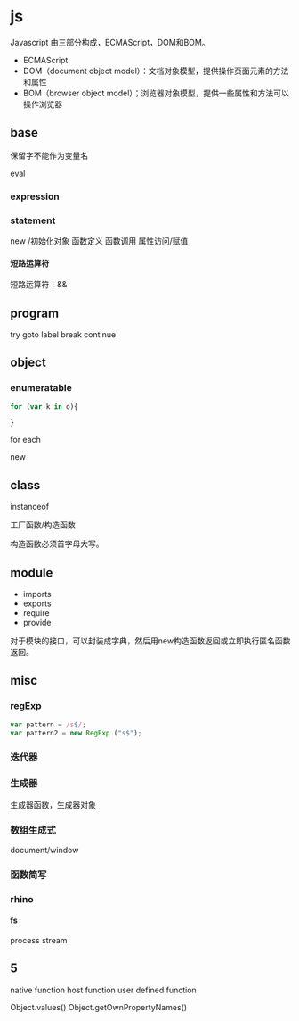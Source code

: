 # js



Javascript 由三部分构成，ECMAScript，DOM和BOM。
- ECMAScript
- DOM（document object model）：文档对象模型，提供操作页面元素的方法和属性
- BOM（browser object model）；浏览器对象模型，提供一些属性和方法可以操作浏览器

## base

保留字不能作为变量名

eval


### expression

### statement
new /初始化对象
函数定义
函数调用
属性访问/赋值

#### 短路运算符
短路运算符：&&


## program

try
goto
label
break
continue

## object

### enumeratable

``` js
for (var k in o){

}
```

for each

new



## class

instanceof 

工厂函数/构造函数

构造函数必须首字母大写。


## module
* imports
* exports
* require
* provide

对于模块的接口，可以封装成字典，然后用new构造函数返回或立即执行匿名函数返回。

##  misc


### regExp

``` js
var pattern = /s$/;
var pattern2 = new RegExp ("s$");

```
### 迭代器
### 生成器
生成器函数，生成器对象
### 数组生成式
document/window
### 函数简写

### rhino

#### fs
process
stream


## 5
native function
host function
user defined function


Object.values()
Object.getOwnPropertyNames()

